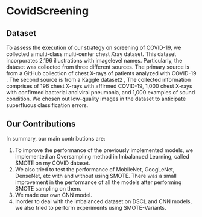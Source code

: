 # CovidScreening

## Dataset
To assess the execution of our strategy on screening of COVID-19, we collected a multi-class multi-center chest Xray dataset. This dataset incorporates 2,196 illustrations with 
imagelevel names. Particularly, the dataset was collected from three different sources. The primary source is from a GitHub collection of chest X-rays of patients analyzed with 
COVID-19 . The second source is from a  Kaggle dataset2 ,  The collected information comprises of 196 chest X-rays with affirmed COVID-19, 1,000 chest X-rays with confirmed 
bacterial and viral pneumonia, and 1,000 examples of sound condition. We chosen out low-quality images in the dataset to anticipate superfluous classification errors.

## Our Contributions
In summary, our main contributions are:
1) To improve the performance of the previously implemented models, we implemented an Oversampling method in Imbalanced Learning, called SMOTE on my COVID dataset.
2) We also tried to test the performance of MobileNet, GoogLeNet, DenseNet, etc with and without using SMOTE. There was a small improvement in the performance of all the models after performing SMOTE sampling on them.
3) We made our own CNN model.
4) Inorder to deal with the imbalanced dataset on DSCL and CNN models, we also tried to perform experiments using SMOTE-Variants.

